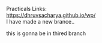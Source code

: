 Practicals Links:<br>
https://dhruvsacharya.github.io/wp/
<br>
I have made a new brance.. 


this is gonna be in thired branch
